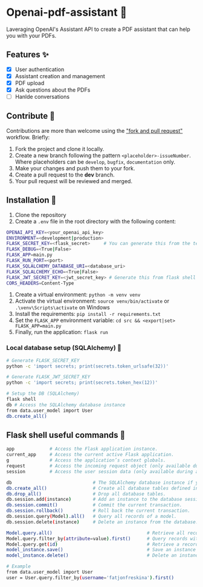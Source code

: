 # Openai-pdf-assistant :robot:

Laveraging OpenAI's Assistant API to create a PDF assistant that can help you with your PDFs.

## Features :sparkles:

- [X] User authentication
- [X] Assistant creation and management
- [X] PDF upload
- [x] Ask questions about the PDFs
- [ ] Hanlde conversations

## Contribute :raised_hands:

Contributions are more than welcome using the ["fork and pull request"](https://docs.github.com/en/get-started/exploring-projects-on-github/contributing-to-a-project) workflow. Briefly:

1. Fork the project and clone it locally.
2. Create a new branch following the pattern `<placeholder>-issueNumber`. Where placeholders can be `develop`, `bugfix`, `documentation` only.
3. Make your changes and push them to your fork.
4. Create a pull request to the **dev** branch.
5. Your pull request will be reviewed and merged.

## Installation :wrench:

1. Clone the repository
2. Create a `.env` file in the root directory with the following content:

```bash
OPENAI_API_KEY=<your_openai_api_key>
ENVIRONMENT=<development|production>
FLASK_SECRET_KEY=<flask_secret>     # You can generate this from the terminal (see below)
FLASK_DEBUG=<True|False>
FLASK_APP=main.py
FLASK_RUN_PORT=<port>
FLASK_SQLALCHEMY_DATABASE_URI=<database_uri>
FLASK_SQLALCHEMY_ECHO=<True|False>
FLASK_JWT_SECRET_KEY=<jwt_secret_key> # Generate this from flask shell (see below)
CORS_HEADERS=Content-Type
```

1. Create a virtual environment: `python -m venv venv`
2. Activate the virtual environment: `source venv/bin/activate` or `.\venv\Scripts\activate` on Windows
3. Install the requirements: `pip install -r requirements.txt`
4. Set the `FLASK_APP` environment variable: `cd src && <export|set> FLASK_APP=main.py`
5. Finally, run the application: `flask run`

### Local database setup (SQLAlchemy) :floppy_disk:

```bash
# Generate FLASK_SECRET_KEY
python -c 'import secrets; print(secrets.token_urlsafe(32))'

# Generate FLASK_JWT_SECRET_KEY
python -c 'import secrets; print(secrets.token_hex(12))'

# Setup the DB (SQLAlchemy)
flask shell
db # Access the SQLAlchemy database instance
from data.user_model import User
db.create_all()
```

## Flask shell useful commands :shell:

```bash
app             # Access the Flask application instance.
current_app     # Access the current active Flask application.
g               # Access the application’s context globals.
request         # Access the incoming request object (only available during a request).
session         # Access the user session data (only available during a request).

db                              # The SQLAlchemy database instance if you are using Flask-SQLAlchemy.
db.create_all()                 # Create all database tables defined in your models.
db.drop_all()                   # Drop all database tables.
db.session.add(instance)        # Add an instance to the database session.
db.session.commit()             # Commit the current transaction.
db.session.rollback()           # Roll back the current transaction.
db.session.query(Model).all()   # Query all records of a model.
db.session.delete(instance)     # Delete an instance from the database.

Model.query.all()                                   # Retrieve all records from the table associated with the model.
Model.query.filter_by(attribute=value).first()      # Query records with specific criteria.
Model.query.get(id)                                 # Retrieve a record by its primary key.
model_instance.save()                               # Save an instance (requires custom method in model).
model_instance.delete()                             # Delete an instance (requires custom method in model).

# Example
from data.user_model import User
user = User.query.filter_by(username='fatjonfreskina').first()
```
